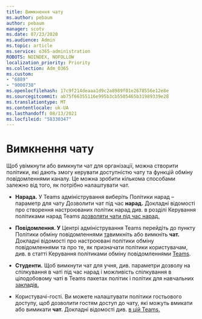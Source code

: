 ```yaml
---
title: Вимкнення чату
ms.author: pebaum
author: pebaum
manager: scotv
ms.date: 07/23/2020
ms.audience: Admin
ms.topic: article
ms.service: o365-administration
ROBOTS: NOINDEX, NOFOLLOW
localization_priority: Priority
ms.collection: Adm_O365
ms.custom:
- "6889"
- "9000738"
ms.openlocfilehash: 17c9f214deaaa1d9c2a8989f01e2678556e12e8e
ms.sourcegitcommit: ab75f66355116e995b3cb5505465b31989339e28
ms.translationtype: MT
ms.contentlocale: uk-UA
ms.lasthandoff: 08/13/2021
ms.locfileid: "58330347"
---
```

# <a name="disable-chat"></a>Вимкнення чату

Щоб увімкнути або вимкнути чат для організації, можна створити політики, які дають змогу керувати доступністю чату та функцій обміну повідомленнями каналу. Це можна зробити кількома способами залежно від того, як потрібно налаштувати чат.

- **Нарада.** У Teams адміністрування виберіть [](https://admin.teams.microsoft.com/) Політики нарад – параметр для чату Дозволити чат під час **нарад.** Докладні відомості про створення настроюваних політик нарад див. в розділі Керування політиками нарад Teams [дозволяти чати під час нарад.](https://docs.microsoft.com/microsoftteams/meeting-policies-in-teams#allow-chat-in-meetings) [](https://docs.microsoft.com/microsoftteams/meeting-policies-in-teams)

- **Повідомлення. У** Центрі адміністрування Teams перейдіть до пункту Політики обміну повідомленнями [та](https://admin.teams.microsoft.com/)вимкніть або вимкніть **чат.**  Докладні відомості про настроювані політики обміну повідомленнями та про те, як призначати політики користувачам, див. в статті Керування політиками обміну повідомленнями [Teams](https://docs.microsoft.com/microsoftteams/messaging-policies-in-teams).

- **Студенти.** Щоб вимкнути чат для учня, див. параметри дозволу на спілкування в чаті під час нарад і можливість спілкування в цілодобовому чаті в Teams пакетах політик і політик для навчальних [закладів.](https://docs.microsoft.com/microsoftteams/policy-packages-edu)

- Користувачі-гості. Ви можете налаштувати політики гостьового доступу, щоб дозволити гостям  доступ до чату, які можуть вмикати або вимикати **чат.** Докладні відомості див. [в цій Teams.](https://docs.microsoft.com/microsoftteams/set-up-guests#configure-guest-access-in-the-teams-admin-center)




